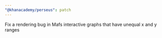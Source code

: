 ```yaml
---
"@khanacademy/perseus": patch
---
```


Fix a rendering bug in Mafs interactive graphs that have unequal x and y ranges

